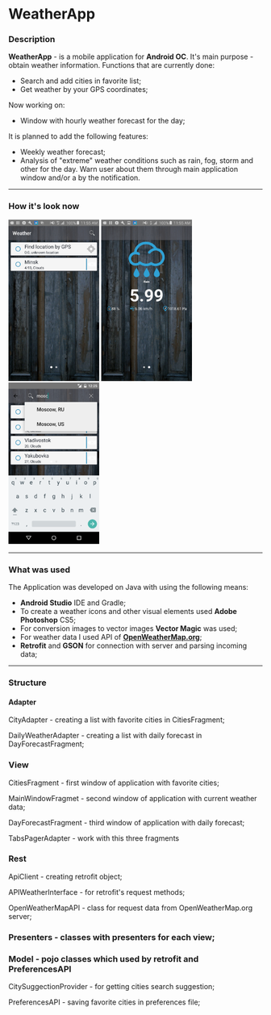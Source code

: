 # WeatherApp
### Description
**WeatherApp** - is a mobile application for **Android OC**. It's main purpose - obtain weather information. Functions that are currently done:
* Search and add cities in favorite list;
* Get weather by your GPS coordinates;

Now working on:
* Window with hourly weather forecast for the day;

It is planned to add the following features:
* Weekly weather forecast;
* Analysis of "extreme" weather conditions such as rain, fog, storm and other for the day. Warn user about them through main application window and/or a by the notification.

---

### How it's look now
<img src="https://github.com/IstrajI/WeatherApp/blob/master/Pictures/CitiesScreen.png" width="180" height="320">
<img src="https://github.com/IstrajI/WeatherApp/blob/master/Pictures/MainWindowScreen.png" width="180" height="320">
<img src="https://github.com/IstrajI/WeatherApp/blob/master/Pictures/Suggestions.png" width="180" height="320">

---

### What was used

The Application was developed on Java with using the following means:
* **Android Studio** IDE and Gradle;
* To create a weather icons and other visual elements used **Adobe Photoshop** CS5;
* For conversion images to vector images **Vector Magic** was used;
* For weather data I used API of **[OpenWeatherMap.org](https://openweathermap.org/api)**;
* **Retrofit** and **GSON** for connection with server and parsing incoming data;

---

### Structure
#### Adapter
   CityAdapter - creating a list with favorite cities in CitiesFragment;

   DailyWeatherAdapter - creating a list with daily forecast in DayForecastFragment;

### View
   CitiesFragment - first window of application with favorite cities;

   MainWindowFragmet - second window of application with current weather data;

   DayForecastFragment - third window of application with daily forecast;

   TabsPagerAdapter - work with this three fragments

### Rest
   ApiClient - creating retrofit object;

   APIWeatherInterface - for retrofit's request methods;

   OpenWeatherMapAPI - class for request data from OpenWeatherMap.org server;

### Presenters - classes with presenters for each view;
### Model - pojo classes which used by retrofit and PreferencesAPI


   CitySuggectionProvider - for getting cities search suggestion;

   PreferencesAPI - saving favorite cities in preferences file;
